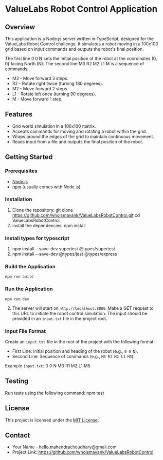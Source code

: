 # ValueLabs Robot Control Application

## Overview

This application is a Node.js server written in TypeScript, designed for the ValueLabs Robot Control challenge. It simulates a robot moving in a 100x100 grid based on input commands and outputs the robot's final position.

The first line 0 0 N sets the initial position of the robot at the coordinates (0, 0) facing North (N).
The second line M3 R2 M2 L1 M is a sequence of commands:
- M3 - Move forward 3 steps.
- R2 - Rotate right twice (turning 180 degrees).
- M2 - Move forward 2 steps.
- L1 - Rotate left once (turning 90 degrees).
- M - Move forward 1 step.

## Features

- Grid world simulation in a 100x100 matrix.
- Accepts commands for moving and rotating a robot within the grid.
- Wraps around the edges of the grid to maintain continuous movement.
- Reads input from a file and outputs the final position of the robot.

## Getting Started

### Prerequisites

- [Node.js](https://nodejs.org/)
- [npm](https://www.npmjs.com/) (usually comes with Node.js)

### Installation

1. Clone the repository:
    git clone https://github.com/whoismayank/ValueLabsRobotControl.git
    cd ValueLabsRobotControl    
2. Install the dependencies:
    npm install

### Install types for typescript
1. npm install --save-dev supertest @types/supertest
2. npm install --save-dev @types/jest @types/express
### Build the Application
    npm run build

### Run the Application
    npm run dev


2. The server will start on `http://localhost:8000`. Make a GET request to this URL to initiate the robot control simulation. The input should be provided in an `input.txt` file in the project root.

### Input File Format

Create an `input.txt` file in the root of the project with the following format:

- First Line: Initial position and heading of the robot (e.g., `0 0 N`).
- Second Line: Sequence of commands (e.g., `M3 R1 M2 L1 M5`).

Example `input.txt`:
0 0 N
M3 R1 M2 L1 M5

## Testing

Run tests using the following command:
    npm test


## License

This project is licensed under the [MIT License](LICENSE).

## Contact

- Your Name - [hello.mahendrachoudhary@gmail.com](mailto:hello.mahendrachoudhary@gmail.com)
- Project Link: https://github.com/whoismayank/ValueLabsRobotControl


